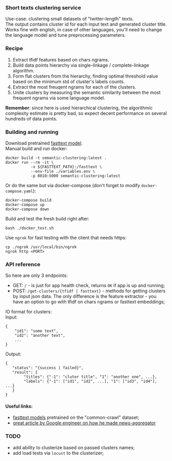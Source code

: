 ### Short texts clustering service  
Use-case: clustering small datasets of "twitter-length" texts.  
The output contains cluster id for each input text and generated cluster title.  
Works fine with english, in case of other languages, you'll need to change the language model and tune preprocessing parameters.  

### Recipe  

 1. Extract tfidf features based on chars ngrams.  
 2. Build data points hierarchy via single-linkage / complete-linkage algorithm.  
 3. Form flat clusters from the hierarchy, finding optimal threshold value based on the minimum std of cluster's labels counts.  
 4. Extract the most freuqent ngrams for each of the clusters.  
 5. Unite clusters by measuring the semantic similarity between the most frequent ngrams via some language model.  

**Remember**: since here is used hierarchical clustering, the algorithmic complexity estimate is pretty bad, so expect decent performance on several hundreds of data points.  

### Building and running  
Download pretrained [fasttext model](https://fasttext.cc/docs/en/crawl-vectors.html).  
Manual build and run docker:  
```
docker build -t semantic-clustering:latest .
docker run --rm -it \
           -v ${FASTTEXT_PATH}:/fasttext \
           --env-file ./variables.env \
           -p 8010:5000 semantic-clustering:latest
```  
Or do the same but via docker-compose (don't forget to modify `docker-compose.yaml`):  
```
docker-compose build
docker-compose up
docker-compose down
```  
Build and test the fresh build right after:  
```
bash ./docker_test.sh
```  

Use `ngrok` for fast testing with the client that needs https:  
```
cp ./ngrok /usr/local/bin/ngrok
ngrok http <PORT>
```  

### API reference  

So here are only 3 endpoints:  
 * GET: `/` - is just for app health check, returns `OK` if app is up and running;  
 * POST: `/get-clusters/{tfidf | fasttext}` - methods for getting clusters by input json data. The only difference is the feature extractor - you have an option to go with tfidf on chars ngrams or fasttext embeddings;  

IO format for clusters:  
Input:  
```
{
    "id1": "some text",
    "id2": "another text",
    ...
}
```  

Output:  
```
{
   "status": "{success | failed}",
   "result": {
        "titles": {"-1": "cluter title", "1": "another one", ...},
        "labels": {"-1": ["id1", "id2", ...], "1": ["id3", "id4"], ...}
   }
}
```  

#### Useful links:  
   - [fasttext models](https://fasttext.cc/docs/en/crawl-vectors.html) pretrained on the "common-crawl" dataset;  
   - [great article by Google engineer on how he made news-aggregator](https://danlark.org/2020/07/31/news-aggregator-from-scratch-in-2-weeks/)  

### TODO  
 - add ability to clusterize based on passed clusters names;  
 - add load tests via `locust` to the clusterizer;  